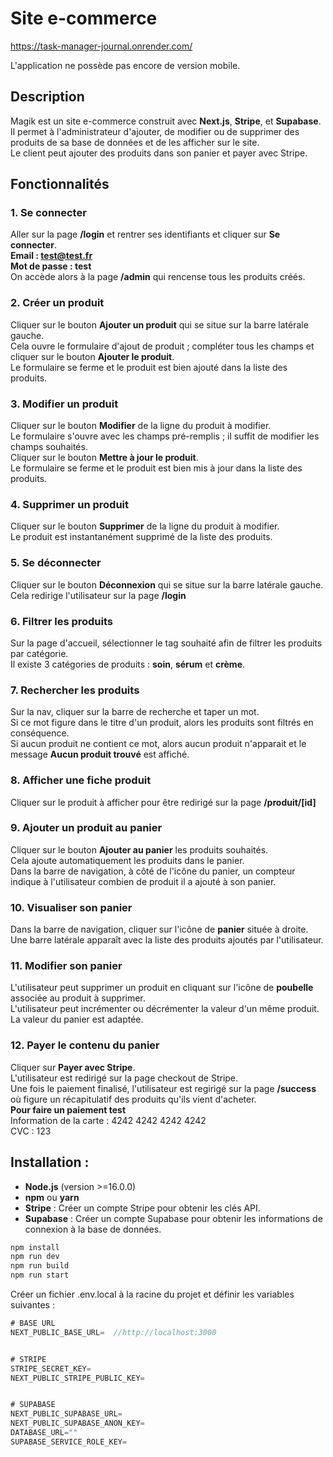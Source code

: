 # Site e-commerce

https://task-manager-journal.onrender.com/

L'application ne possède pas encore de version mobile.



## Description

Magik est un site e-commerce construit avec  **Next.js**, **Stripe**, et **Supabase**.  
Il permet à l'administrateur d'ajouter, de modifier ou de supprimer des produits de sa base de données et de 
les afficher sur le site.  
Le client peut ajouter des produits dans son panier et payer avec Stripe.

  

## Fonctionnalités


### 1. Se connecter
Aller sur la page **/login** et rentrer ses identifiants et cliquer sur **Se connecter**.  
**Email : test@test.fr**  
**Mot de passe : test**  
On accède alors à la page **/admin** qui rencense tous les produits créés.

### 2. Créer un produit
Cliquer sur le bouton **Ajouter un produit** qui se situe sur la barre latérale gauche.  
Cela ouvre le formulaire d'ajout de produit ; compléter tous les champs et cliquer sur le bouton **Ajouter le produit**.  
Le formulaire se ferme et le produit est bien ajouté dans la liste des produits.

### 3. Modifier un produit
Cliquer sur le bouton **Modifier** de la ligne du produit à modifier.  
Le formulaire s'ouvre avec les champs pré-remplis ; il suffit de modifier les champs souhaités.  
Cliquer sur le bouton **Mettre à jour le produit**.  
Le formulaire se ferme et le produit est bien mis à jour dans la liste des produits.

### 4. Supprimer un produit
Cliquer sur le bouton **Supprimer** de la ligne du produit à modifier.  
Le produit est instantanément supprimé de la liste des produits. 

### 5. Se déconnecter
Cliquer sur le bouton **Déconnexion** qui se situe sur la barre latérale gauche.  
Cela redirige l'utilisateur sur la page **/login**

### 6. Filtrer les produits
Sur la page d'accueil, sélectionner le tag souhaité afin de filtrer les produits par catégorie.  
Il existe 3 catégories de produits : **soin**, **sérum** et **crème**.

### 7. Rechercher les produits 
Sur la nav, cliquer sur la barre de recherche et taper un mot.  
Si ce mot figure dans le titre d'un produit, alors les produits sont filtrés en conséquence.  
Si aucun produit ne contient ce mot, alors aucun produit n'apparait et le message **Aucun produit trouvé** est affiché. 

### 8. Afficher une fiche produit
Cliquer sur le produit à afficher pour être redirigé sur la page **/produit/[id]** 

### 9. Ajouter un produit au panier
Cliquer sur le bouton **Ajouter au panier** les produits souhaités.  
Cela ajoute automatiquement les produits dans le panier.  
Dans la barre de navigation, à côté de l'icône du panier, un compteur indique à l'utilisateur combien de produit 
il a ajouté à son panier. 

### 10. Visualiser son panier
Dans la barre de navigation, cliquer sur l'icône de **panier** située à droite.  
Une barre latérale apparaît avec la liste des produits ajoutés par l'utilisateur. 

### 11. Modifier son panier
L'utilisateur peut supprimer un produit en cliquant sur l'icône de **poubelle** associée au produit à supprimer.  
L'utilisateur peut incrémenter ou décrémenter la valeur d'un même produit.  
La valeur du panier est adaptée. 

### 12. Payer le contenu du panier
Cliquer sur **Payer avec Stripe**.  
L'utilisateur est redirigé sur la page checkout de Stripe.  
Une fois le paiement finalisé, l'utilisateur est regirigé sur la page **/success** où figure un 
récapitulatif des produits qu'ils vient d'acheter.  
**Pour faire un paiement test**  
Information de la carte : 4242 4242 4242 4242  
CVC : 123



## Installation :

- **Node.js** (version >=16.0.0)
- **npm** ou **yarn**
- **Stripe** : Créer un compte Stripe pour obtenir les clés API.
- **Supabase** : Créer un compte Supabase pour obtenir les informations de connexion à la base de données.

```bash
npm install
npm run dev
npm run build 
npm run start
```

Créer un fichier .env.local à la racine du projet et définir les variables suivantes :  


```jsx
# BASE URL
NEXT_PUBLIC_BASE_URL=  //http://localhost:3000


# STRIPE 
STRIPE_SECRET_KEY=
NEXT_PUBLIC_STRIPE_PUBLIC_KEY=


# SUPABASE
NEXT_PUBLIC_SUPABASE_URL=
NEXT_PUBLIC_SUPABASE_ANON_KEY=
DATABASE_URL=""
SUPABASE_SERVICE_ROLE_KEY=
```

